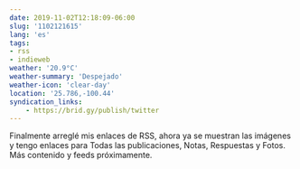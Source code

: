 ```yaml
---
date: 2019-11-02T12:18:09-06:00
slug: '1102121615'
lang: 'es'
tags:
- rss
- indieweb
weather: '20.9°C'
weather-summary: 'Despejado'
weather-icon: 'clear-day'
location: '25.786,-100.44'
syndication_links:
    - https://brid.gy/publish/twitter
---
```

Finalmente arreglé mis enlaces de RSS, ahora ya se muestran las imágenes y tengo enlaces para Todas las publicaciones, Notas, Respuestas y Fotos. 
Más contenido y feeds próximamente. 

 